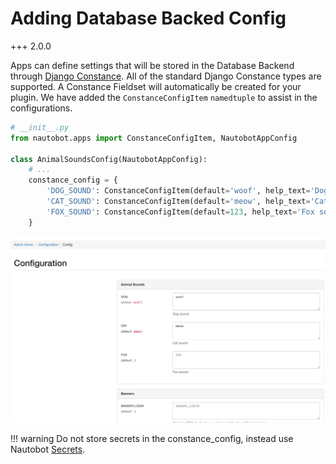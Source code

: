 # Adding Database Backed Config

+++ 2.0.0

Apps can define settings that will be stored in the Database Backend through [Django Constance](https://django-constance.readthedocs.io/en/latest/#). All of the standard Django Constance types are supported. A Constance Fieldset will automatically be created for your plugin. We have added the `ConstanceConfigItem` `namedtuple` to assist in the configurations.

```python
# __init__.py
from nautobot.apps import ConstanceConfigItem, NautobotAppConfig

class AnimalSoundsConfig(NautobotAppConfig):
    # ...
    constance_config = {
        'DOG_SOUND': ConstanceConfigItem(default='woof', help_text='Dog sound'),
        'CAT_SOUND': ConstanceConfigItem(default='meow', help_text='Cat sound'),
        'FOX_SOUND': ConstanceConfigItem(default=123, help_text='Fox sound', field_type=int),
    }
```

![Nautobot app in the admin config](../../../media/plugins/plugin_admin_config.png)

!!! warning
    Do not store secrets in the constance_config, instead use Nautobot [Secrets](../../../user-guide/platform-functionality/secret.md).
